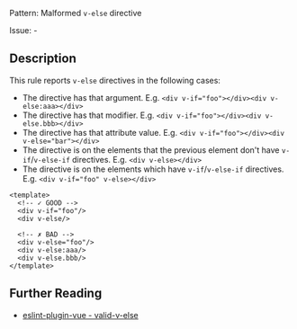 Pattern: Malformed `v-else` directive

Issue: -

## Description

This rule reports `v-else` directives in the following cases:

- The directive has that argument. E.g. `<div v-if="foo"></div><div v-else:aaa></div>`
- The directive has that modifier. E.g. `<div v-if="foo"></div><div v-else.bbb></div>`
- The directive has that attribute value. E.g. `<div v-if="foo"></div><div v-else="bar"></div>`
- The directive is on the elements that the previous element don't have `v-if`/`v-else-if` directives. E.g. `<div v-else></div>`
- The directive is on the elements which have `v-if`/`v-else-if` directives. E.g. `<div v-if="foo" v-else></div>`

<eslint-code-block :rules="{'vue/valid-v-else': ['error']}">

```vue
<template>
  <!-- ✓ GOOD -->
  <div v-if="foo"/>
  <div v-else/>

  <!-- ✗ BAD -->
  <div v-else="foo"/>
  <div v-else:aaa/>
  <div v-else.bbb/>
</template>
```

</eslint-code-block>

## Further Reading

* [eslint-plugin-vue - valid-v-else](https://eslint.vuejs.org/rules/valid-v-else.html)
